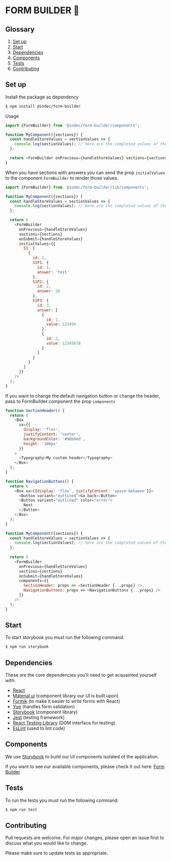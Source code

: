 # FORM BUILDER 🚀

## Glossary

1. [Set up](#set-up)
1. [Start](#start)
1. [Dependencies](#dependencies)
1. [Components](#components)
1. [Tests](#tests)
1. [Contributing](#contributing)

## Set up

Install the package as dependency

```sh
$ npm install @indec/form-builder
```

Usage

```js
import {FormBuilder} from '@indec/form-builder/components';

function MyComponent({sections}) {
  const handleStoreValues = sectionValues => {
    console.log(sectionValues); // here are the completed values of the form
  };

  return <FormBuilder onPrevious={handleStoreValues} sections={sections} onSubmit={handleStoreValues} />;
}
```

When you have sections with answers you can send the prop `initialValues` to the component `FormBuilder` to render those values.

```js
import {FormBuilder} from '@indec/form-builder/lib/components';

function MyComponent({sections}) {
  const handleStoreValues = sectionValues => {
    console.log(sectionValues); // here are the completed values of the form
  };

  return (
    <FormBuilder
      onPrevious={handleStoreValues}
      sections={sections}
      onSubmit={handleStoreValues}
      initialValues={{
        S1: [
          {
            id: 1,
            S1P1: {
              id: 1,
              answer: 'test'
            },
            S1P2: {
              id: 2,
              answer: 26
            },
            S1P3: {
              id: 3,
              answer: [
                {
                  id: 1,
                  value: 123456
                },
                {
                  id: 2,
                  value: 12345678
                }
              ]
            }
          }
        ]
      }}
    />
  );
}
```

If you want to change the default navigation button or change the header, pass to FormBuilder component the prop `components`

```js
function SectionHeader() {
  return (
    <Box
      sx={{
        display: 'flex',
        justifyContent: 'center',
        backgroundColor: '#98b9ed',
        height: '100px'
      }}
    >
      <Typography>My custom header</Typography>
    </Box>
  );
}

function NavigationButtons() {
  return (
    <Box sx={{display: 'flex', justifyContent: 'space-between'}}>
      <Button variant="outlined">Go back</Button>
      <Button variant="outlined" color="error">
        Next
      </Button>
    </Box>
  );
}

function MyComponent({sections}) {
  const handleStoreValues = sectionValues => {
    console.log(sectionValues); // here are the completed values of the form
  };
  
  return (
    <FormBuilder
      onPrevious={handleStoreValues}
      sections={sections}
      onSubmit={handleStoreValues}
      components={{
        SectionHeader: props => <SectionHeader {...props} />,
        NavigationButtons: props => <NavigationButtons {...props} />
      }}
    />
  );
}
```

## Start

To start storybook you must run the following command:

```sh
$ npm run storybook
```

## Dependencies

These are the core dependencies you'll need to get acquainted yourself with:

- [React](https://reactjs.org)
- [Material ui](https://mui.com) (component library our UI is built upon)
- [Formik](https://jaredpalmer.com/formik/docs/api/formik#validationschema-schema-gt-schema) (to make it easier to write forms with React)
- [Yup](https://github.com/jquense/yup) (handles form validation)
- [Storybook](https://storybook.js.org) (component library)
- [Jest](https://jestjs.io) (testing framework)
- [React Testing Library](https://testing-library.com/docs/react-testing-library/intro) (DOM interface for testing)
- [EsLint](https://eslint.org) (used to lint code)

## Components

We use [Storybook](https://storybook.js.org) to build our UI components isolated of the application.

If you want to see our available components, please check it out here: [Form Builder](https://indec-it.github.io/form-builder)

## Tests

To run the tests you must run the following command:

```sh
$ npm run test
```

## Contributing

Pull requests are welcome. For major changes, please open an issue first to discuss what you would like to change.

Please make sure to update tests as appropriate.
